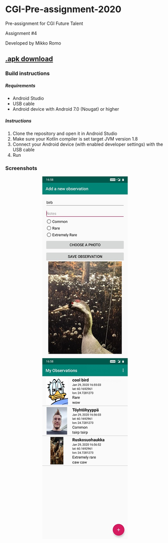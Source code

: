 # CGI-Pre-assignment-2020
Pre-assignment for CGI Future Talent

Assignment #4 

Developed by Mikko Romo

## <a href="https://www.dropbox.com/s/owchrug1frnb7va/cgipre_mikko_romo.apk?dl=0">.apk download</a>

### Build instructions

##### Requirements
- Android Studio
- USB cable
- Android device with Android 7.0 (Nougat) or higher

##### Instructions
1. Clone the repository and open it in Android Studio
2. Make sure your Kotlin compiler is set target JVM version 1.8
3. Connect your Android device (with enabled developer settings) with the USB cable
4. Run

### Screenshots
<p align="center">
<img src="https://github.com/kumige/CGI-Pre-assignment-2020/blob/master/images/Screenshot_20200129-165821.jpg">
<img src="https://github.com/kumige/CGI-Pre-assignment-2020/blob/master/images/Screenshot_20200129-165847.jpg">
<p/>


